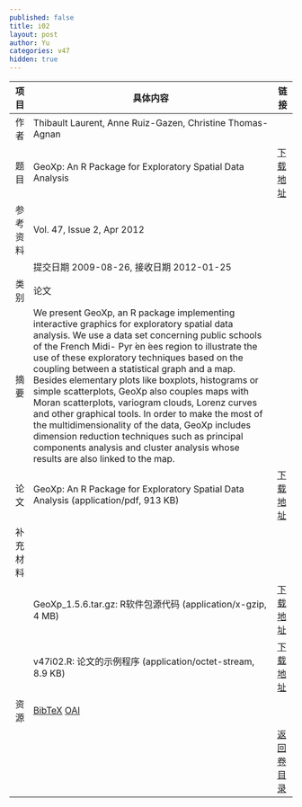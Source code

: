 ```yaml
---
published: false
title: i02
layout: post
author: Yu
categories: v47
hidden: true
---
```


| 项目 | 具体内容 | 链接 |
|---:|---|---|
| 作者 | Thibault Laurent, Anne Ruiz-Gazen, Christine Thomas-Agnan| |
| 题目 |GeoXp: An R Package for Exploratory Spatial Data Analysis | [下载地址](http://www.jstatsoft.org/v47/i02/paper) |
| 参考资料 |Vol. 47, Issue 2, Apr 2012 | |
| | 提交日期 2009-08-26, 接收日期 2012-01-25| | 
| 类别 | 论文| |
| 摘要 | We present GeoXp, an R package implementing interactive graphics for exploratory spatial data analysis. We use a data set concerning public schools of the French Midi- Pyr ́en ́ees region to illustrate the use of these exploratory techniques based on the coupling between a statistical graph and a map. Besides elementary plots like boxplots, histograms or simple scatterplots, GeoXp also couples maps with Moran scatterplots, variogram clouds, Lorenz curves and other graphical tools. In order to make the most of the multidimensionality of the data, GeoXp includes dimension reduction techniques such as principal components analysis and cluster analysis whose results are also linked to the map.| |
| 论文 | GeoXp: An R Package for Exploratory Spatial Data Analysis  (application/pdf, 913 KB)| [下载地址](http://www.jstatsoft.org/v47/i02/paper) |
| 补充材料 | | |
| |GeoXp_1.5.6.tar.gz: R软件包源代码  (application/x-gzip, 4 MB)|  [下载地址](http://www.jstatsoft.org/v47/i02/supp/1) |
| |v47i02.R:           论文的示例程序  (application/octet-stream, 8.9 KB)|  [下载地址](http://www.jstatsoft.org/v47/i02/supp/2) |
| 资源 | [BibTeX](http://www.jstatsoft.org/v47/i02/bibtex) [OAI](http://www.jstatsoft.org/oai?verb=GetRecord&identifier=oai.jstatsoft/v47/i02&prefix=oai_dc)| |
| |  | [返回卷目录]({{site.baseurl}}/volume/v47.html) |